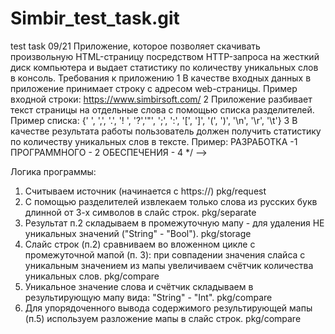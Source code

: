 # Simbir_test_task.git
test task 09/21
Приложение, которое позволяет скачивать произвольную HTML-страницу посредством HTTP-запроса
на жесткий диск компьютера и выдает статистику по количеству уникальных слов в консоль.
Требования к приложению
1 В качестве входных данных в приложение принимает строку с адресом web-страницы.
Пример входной строки: https://www.simbirsoft.com/
2 Приложение разбивает текст страницы на отдельные слова с помощью списка разделителей.
Пример списка:
{' ', ',', '.', '! ', '?','"', ';', ':', '[', ']', '(', ')', '\n', '\r', '\t'}
3 В качестве результата работы пользователь должен получить статистику по
количеству уникальных слов в тексте.
Пример:
РАЗРАБОТКА -1
ПРОГРАММНОГО - 2
ОБЕСПЕЧЕНИЯ - 4 */ -->

Логика программы:
1. Считываем источник (начинается с https://) pkg/request
2. С помощью разделителей извлекаем только слова из русских букв длинной от 3-х символов в слайс строк. pkg/separate
3. Результат п.2 складываем в промежуточную мапу - для удаления НЕ уникальных значений ("String" - "Bool"). pkg/storage
4. Слайс строк (п.2) сравниваем во вложенном цикле с промежуточной мапой (п. 3): при совпадении значения слайса с уникальным значением из мапы увеличиваем счётчик количества уникальных слов. pkg/compare
5. Уникальное значение слова и счётчик складываем в результирующую мапу вида: "String" - "Int". pkg/compare
6. Для упорядоченного вывода содержимого результирующей мапы (п.5) используем разложение мапы в слайс строк. pkg/compare
